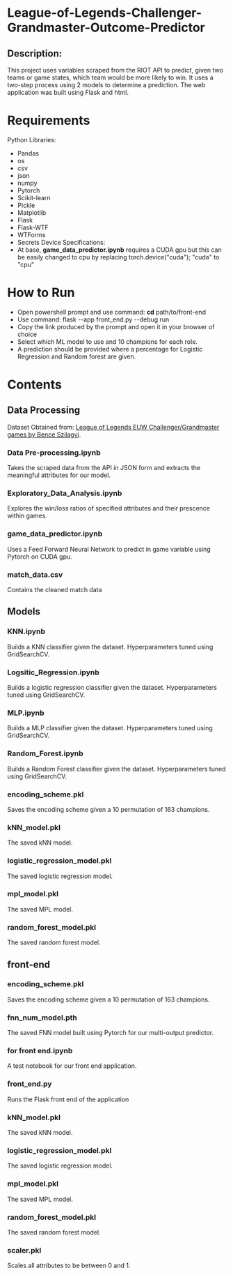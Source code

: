 # League-of-Legends-Challenger-Grandmaster-Outcome-Predictor
## Description:
This project uses variables scraped from the RIOT API to predict, given two teams or game states, which team would be more likely to win. It uses a two-step process using 2 models to determine a prediction. The web application was built using Flask and html.
# Requirements
Python Libraries:
- Pandas
- os
- csv
- json
- numpy
- Pytorch
- Scikit-learn
- Pickle
- Matplotlib
- Flask
- Flask-WTF
- WTForms
- Secrets
Device Specifications:
- At base, **game_data_predictor.ipynb** requires a CUDA gpu but this can be easily changed to cpu by replacing torch.device("cuda"); "cuda" to "cpu"
# How to Run 
- Open powershell prompt and use command: **cd** path/to/front-end
- Use command: flask --app front_end.py --debug run
- Copy the link produced by the prompt and open it in your browser of choice
- Select which ML model to use and 10 champions for each role.
- A prediction should be provided where a percentage for Logistic Regression and Random forest are given.

# Contents
## Data Processing
Dataset Obtained from: [League of Legends EUW Challenger/Grandmaster games by Bence Szilagyi](https://www.kaggle.com/datasets/benceszilagyi/league-of-legends-euw-challengergrandmaster-games).

### Data Pre-processing.ipynb
Takes the scraped data from the API in JSON form and extracts the meaningful attributes for our model.
### Exploratory_Data_Analysis.ipynb
Explores the win/loss ratios of specified attributes and their prescence within games.
### game_data_predictor.ipynb
Uses a Feed Forward Neural Network to predict in game variable using Pytorch on CUDA gpu.
### match_data.csv
Contains the cleaned match data

## Models
### KNN.ipynb
Builds a KNN classifier given the dataset. Hyperparameters tuned using GridSearchCV.
### Logsitic_Regression.ipynb
Builds a logistic regression classifier given the dataset. Hyperparameters tuned using GridSearchCV.
### MLP.ipynb
Builds a MLP classifier given the dataset. Hyperparameters tuned using GridSearchCV.
### Random_Forest.ipynb
Builds a Random Forest classifier given the dataset. Hyperparameters tuned using GridSearchCV.
### encoding_scheme.pkl
Saves the encoding scheme given a 10 permutation of 163 champions.
### kNN_model.pkl
The saved kNN model.
### logistic_regression_model.pkl
The saved logistic regression model.
### mpl_model.pkl
The saved MPL model.
### random_forest_model.pkl
The saved random forest model.
## front-end
### encoding_scheme.pkl
Saves the encoding scheme given a 10 permutation of 163 champions.
### fnn_num_model.pth
The saved FNN model built using Pytorch for our multi-output predictor.
### for front end.ipynb
A test notebook for our front end application.
### front_end.py
Runs the Flask front end of the application
### kNN_model.pkl
The saved kNN model.
### logistic_regression_model.pkl
The saved logistic regression model.
### mpl_model.pkl
The saved MPL model.
### random_forest_model.pkl
The saved random forest model.
### scaler.pkl
Scales all attributes to be between 0 and 1.

